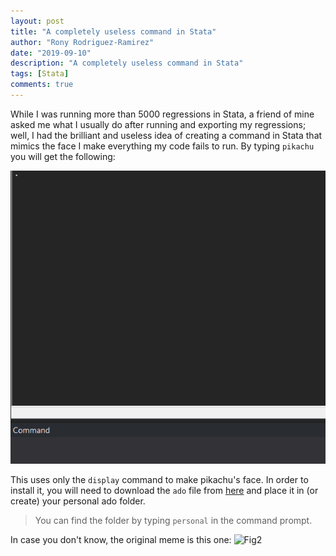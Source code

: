 ```yaml
---
layout: post
title: "A completely useless command in Stata"
author: "Rony Rodriguez-Ramirez"
date: "2019-09-10"
description: "A completely useless command in Stata"
tags: [Stata]
comments: true
---
```


While I was running more than 5000 regressions in Stata, a friend of mine asked me what I usually do after running and exporting my regressions; well, I had the brilliant and useless idea of creating a command in Stata that mimics the face I make everything my code fails to run. By typing `pikachu` you will get the following:

![Fig1](/assets/gifs/pikachu.gif)

This uses only the `display` command to make pikachu's face. In order to install it, you will need to download the `ado` file from [here](/assets/ado-files/pikachu.ado) and place it in (or create) your personal ado folder.

> You can find the folder by typing `personal` in the command prompt.

In case you don't know, the original meme is this one:
![Fig2](https://media.giphy.com/media/3kzJvEciJa94SMW3hN/giphy.gif)

